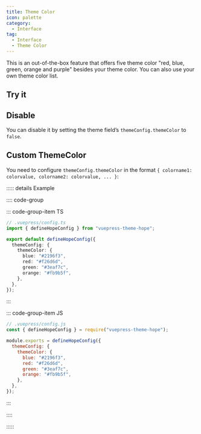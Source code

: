 ```yaml
---
title: Theme Color
icon: palette
category:
  - Interface
tag:
  - Interface
  - Theme Color
---
```


This is an out-of-the-box feature that offers five theme color "red, blue, green, orange and purple" besides your theme color. You can also use your own theme color list.

<!-- more -->

## Try it

<!-- markdownlint-disable-->

<ThemeColorPicker :themeColor="themeColor" />

<!-- markdownlint-restore -->

## Disable

You can disable it by setting the theme field’s `themeConfig.themeColor` to `false`.

## Custom ThemeColor

You need to configure `themeConfig.themeColor` in the format `{ colorname1: colorvalue, colorname2: colorvalue, ... }`:

::::: details Example

:::: code-group

::: code-group-item TS

```ts {6-11}
// .vuepress/config.ts
import { defineHopeConfig } from "vuepress-theme-hope";

export default defineHopeConfig({
  themeConfig: {
    themeColor: {
      blue: "#2196f3",
      red: "#f26d6d",
      green: "#3eaf7c",
      orange: "#fb9b5f",
    },
  },
});
```

:::

::: code-group-item JS

```js {6-11}
// .vuepress/config.js
const { defineHopeConfig } = require("vuepress-theme-hope");

module.exports = defineHopeConfig({
  themeConfig: {
    themeColor: {
      blue: "#2196f3",
      red: "#f26d6d",
      green: "#3eaf7c",
      orange: "#fb9b5f",
    },
  },
});
```

:::

::::

:::::

<script setup lang="ts">
import { computed } from 'vue';
import { useThemeData } from '@theme-hope/composables';
import ThemeColorPicker from '@theme-hope/module/outlook/components/ThemeColorPicker';

const themeData = useThemeData();

const themeColor = computed(() => {
  const { themeColor } = themeData.value;

  return themeColor === false ? null : themeColor;
});
</script>
